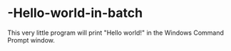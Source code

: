 # -Hello-world-in-batch
This very little program will print "Hello world!" in the Windows Command Prompt window.
